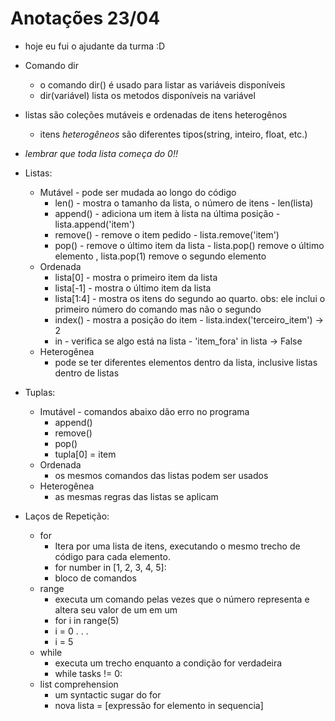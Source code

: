 # Anotações 23/04

- hoje eu fui o ajudante da turma :D
- Comando dir
    - o comando dir() é usado para listar as variáveis disponíveis
    - dir(variável) lista os metodos disponíveis na variável
- listas são coleções mutáveis e ordenadas de itens heterogênos
    - itens *heterogêneos* são diferentes tipos(string, inteiro, float, etc.)
- *lembrar que toda lista começa do 0!!*
- Listas:
    - Mutável - pode ser mudada ao longo do código
        - len() - mostra o tamanho da lista, o número de itens - len(lista)
        - append() - adiciona um item à lista na última posição - lista.append('item')
        - remove() - remove o item pedido - lista.remove('item')
        - pop() - remove o último item da lista - lista.pop() remove o último elemento , lista.pop(1) remove o segundo elemento
    - Ordenada
        - lista[0] - mostra o primeiro item da lista
        - lista[-1] - mostra o último item da lista
        - lista[1:4] - mostra os itens do segundo ao quarto. obs: ele inclui o primeiro número do comando mas não o segundo
        - index() - mostra a posição do item - lista.index('terceiro_item') -> 2
        - in -  verifica se algo está na lista - 'item_fora' in lista -> False
    - Heterogênea
        - pode se ter diferentes elementos dentro da lista, inclusive listas dentro de listas
- Tuplas:
    - Imutável - comandos abaixo dão erro no programa
        - append()
        - remove()
        - pop() 
        - tupla[0] = item
    - Ordenada
        - os mesmos comandos das listas podem ser usados
    - Heterogênea
        - as mesmas regras das listas se aplicam

- Laços de Repetição:
    - for
        - Itera por uma lista de itens, executando o mesmo trecho de código para cada elemento.
        - for number in [1, 2, 3, 4, 5]:
        - bloco de comandos
    - range
        - executa um comando pelas vezes que o número representa e altera seu valor de um em um
        - for i in range(5)
        - i = 0
        .
        .
        .
        - i = 5
    - while
        - executa um trecho enquanto a condição for verdadeira
        - while tasks != 0:
    - list comprehension
        - um syntactic sugar do for
        - nova lista = [expressão for elemento in sequencia]
    